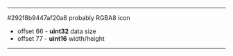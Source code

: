 ___
#292f8b9447af20a8 
probably RGBA8 icon

* offset 66 - __uint32__ data size
* offset 77 - __uint16__ width/height
    
___